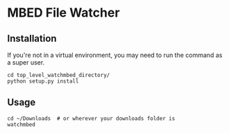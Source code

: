 # MBED File Watcher

## Installation
If you're not in a virtual environment, you may need to run the command as a super user.

    cd top_level_watchmbed_directory/
    python setup.py install


## Usage

    cd ~/Downloads  # or wherever your downloads folder is
    watchmbed

